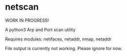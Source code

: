 # netscan

WORK IN PROGRESS!

A python3 Arp and Port scan utility

Requires modules: netifaces, netaddr, nmap, netaddr

File output is currently not working. Please ignore for now.


